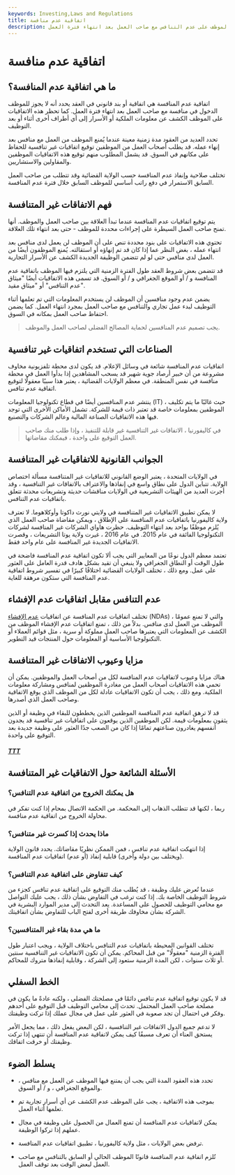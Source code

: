 ```yaml
---
keywords: Investing,Laws and Regulations
title: اتفاقية عدم منافسة
description: اتفاقية عدم المنافسة هي عقد يوافق فيه الموظف على عدم التنافس مع صاحب العمل بعد انتهاء فترة العمل.
---
```


# اتفاقية عدم منافسة
## ما هي اتفاقية عدم المنافسة؟

اتفاقية عدم المنافسة هي اتفاقية أو بند قانوني في العقد يحدد أنه لا يجوز للموظف الدخول في منافسة مع صاحب العمل بعد انتهاء فترة العمل. كما تحظر هذه الاتفاقيات على الموظف الكشف عن معلومات الملكية أو الأسرار إلى أي أطراف أخرى أثناء أو بعد التوظيف.

تحدد العديد من العقود مدة زمنية معينة عندما يُمنع الموظف من العمل مع منافس بعد إنهاء عمله. قد يطلب أصحاب العمل من الموظفين توقيع اتفاقيات غير تنافسية للحفاظ على مكانهم في السوق. قد يشمل المطلوب منهم توقيع هذه الاتفاقيات الموظفين والمقاولين والاستشاريين.

تختلف صلاحية وإنفاذ عدم المنافسة حسب الولاية القضائية وقد تتطلب من صاحب العمل السابق الاستمرار في دفع راتب أساسي للموظف السابق خلال فترة عدم المنافسة.

## فهم الاتفاقات غير المتنافسة

يتم توقيع اتفاقيات عدم المنافسة عندما تبدأ العلاقة بين صاحب العمل والموظف. أنها تمنح صاحب العمل السيطرة على إجراءات محددة للموظف - حتى بعد انتهاء تلك العلاقة.

تحتوي هذه الاتفاقيات على بنود محددة تنص على أن الموظف لن يعمل لدى منافس بعد انتهاء عمله ، بغض النظر عما إذا كان قد تم إنهاؤه أو استقالته. يُمنع الموظفون أيضًا من العمل لدى منافس حتى لو لم تتضمن الوظيفة الجديدة الكشف عن الأسرار التجارية.

قد تتضمن بعض شروط العقد طول الفترة الزمنية التي يلتزم فيها الموظف باتفاقية عدم المنافسة و / أو الموقع الجغرافي و / أو السوق. قد تسمى هذه الاتفاقيات أيضًا "ميثاق عدم التنافس" أو "ميثاق مقيد".

يضمن عدم وجود منافسين أن الموظف لن يستخدم المعلومات التي تم تعلمها أثناء التوظيف لبدء عمل تجاري والتنافس مع صاحب العمل بمجرد انتهاء العمل. كما يضمن احتفاظ صاحب العمل بمكانه في السوق.

> يجب تصميم عدم المنافسين لحماية المصالح الفضلى لصاحب العمل والموظف.

>

## الصناعات التي تستخدم اتفاقيات غير تنافسية

اتفاقيات عدم المنافسة شائعة في وسائل الإعلام. قد يكون لدى محطة تلفزيونية مخاوف مشروعة من أن خبير أرصاد جوية شهير قد يسحب المشاهدين إذا بدأوا العمل في محطة منافسة في نفس المنطقة. في معظم الولايات القضائية ، يعتبر هذا سببًا معقولًا لتوقيع اتفاقية عدم تنافس.

ينتشر عدم المنافسين أيضًا في قطاع تكنولوجيا المعلومات (IT) ، حيث غالبًا ما يتم تكليف الموظفين بمعلومات خاصة قد تعتبر ذات قيمة للشركة. تشمل الأماكن الأخرى التي توجد فيها هذه الاتفاقيات الصناعة المالية وعالم الشركات والتصنيع.

> في كاليفورنيا ، الاتفاقات غير التنافسية غير قابلة للتنفيذ ، وإذا طلب منك صاحب العمل التوقيع على واحدة ، فيمكنك مقاضاتها.

>

## الجوانب القانونية للاتفاقيات غير المتنافسة

في الولايات المتحدة ، يعتبر الوضع القانوني للاتفاقيات غير المتنافسة مسألة اختصاص الولاية. تتباين الدول على نطاق واسع في إنفاذها والاعتراف بالاتفاقات غير التنافسية ، وقد أجرت العديد من الهيئات التشريعية في الولايات مناقشات حديثة وتشريعات محدثة تتعلق باتفاقيات عدم التنافس.

لا يمكن تطبيق الاتفاقيات غير المتنافسة في ولايتي نورث داكوتا وأوكلاهوما. لا تعترف ولاية كاليفورنيا باتفاقيات عدم المنافسة على الإطلاق ، ويمكن مقاضاة صاحب العمل الذي يُلزم موظفًا بواحد بعد انتهاء التوظيف. حظرت هاواي الشركات غير المنافسة لشركات التكنولوجيا الفائقة في عام 2015. في عام 2016 ، غيرت ولاية يوتا التشريعات ، وقصرت الاتفاقيات الجديدة غير المنافسة على عام واحد فقط.

تعتمد معظم الدول نوعًا من المعايير التي يجب ألا تكون اتفاقية عدم المنافسة فاضحة في طول الوقت أو النطاق الجغرافي ولا ينبغي أن تقيد بشكل هادف قدرة العامل على العثور على عمل. ومع ذلك ، تختلف الولايات القضائية اختلافًا كبيرًا في تفسير شروط اتفاقية عدم المنافسة التي ستكون مرهقة للغاية.

## عدم التنافس مقابل اتفاقيات عدم الإفشاء

تختلف اتفاقيات عدم المنافسة عن اتفاقيات [عدم الإفشاء](/nda) (NDAs) ، والتي لا تمنع عمومًا الموظف من العمل لدى منافس. بدلاً من ذلك ، تمنع اتفاقيات عدم الإفشاء الموظف من الكشف عن المعلومات التي يعتبرها صاحب العمل مملوكة أو سرية ، مثل قوائم العملاء أو التكنولوجيا الأساسية أو المعلومات حول المنتجات قيد التطوير.

## مزايا وعيوب الاتفاقات غير المتنافسة

هناك مزايا وعيوب لاتفاقيات عدم المنافسة لكل من أصحاب العمل والموظفين. يمكن أن تحمي هذه الاتفاقيات أصحاب العمل من مغادرة الموظفين لمنافس ومشاركة معلومات الملكية. ومع ذلك ، يجب أن تكون الاتفاقيات عادلة لكل من الموظف الذي يوقع الاتفاقية وصاحب العمل الذي أصدرها.

قد لا ترهق اتفاقية عدم المنافسة الموظفين الذين يخططون للبقاء في وظيفة أو الذين يثقون بمعلومات قيمة. لكن الموظفين الذين يوقعون على اتفاقيات غير تنافسية قد يجدون أنفسهم يغادرون صناعتهم تمامًا إذا كان من الصعب جدًا العثور على وظيفة جديدة بعد التوقيع على واحدة.

<h5> <a href=""> TTT </a> </h5>

## الأسئلة الشائعة حول الاتفاقيات غير المتنافسة

### هل يمكنك الخروج من اتفاقية عدم التنافس؟

ربما ، لكنها قد تتطلب الذهاب إلى المحكمة. من الحكمة الاتصال بمحام إذا كنت تفكر في محاولة الخروج من اتفاقية عدم منافسة.

### ماذا يحدث إذا كسرت غير متنافس؟

إذا انتهكت اتفاقية عدم تنافس ، فمن الممكن نظريًا مقاضاتك. يحدد قانون الولاية (ويختلف بين دولة وأخرى) قابلية إنفاذ (أو عدم) اتفاقيات عدم المنافسة.

### كيف تتفاوض على اتفاقية عدم التنافس؟

عندما تُعرض عليك وظيفة ، قد يُطلب منك التوقيع على اتفاقية عدم تنافس كجزء من شروط التوظيف الخاصة بك. إذا كنت ترغب في التفاوض بشأن ذلك ، يجب عليك التواصل مع محامي التوظيف للحصول على المساعدة. يعد التحدث إلى مدير الموارد البشرية في الشركة بشأن مخاوفك طريقة أخرى لفتح الباب للتفاوض بشأن اتفاقيتك.

### ما هي مدة بقاء غير المتنافسين؟

تختلف القوانين المحيطة باتفاقيات عدم التنافس باختلاف الولاية ، ويجب اعتبار طول الفترة الزمنية "معقولًا" من قبل المحاكم. يمكن أن تكون الاتفاقيات غير التنافسية سنتين أو ثلاث سنوات ، لكن المدة الزمنية ستعود إلى الشركة ، وقابلية إنفاذها متروك للمحاكم.

## الخط السفلي

قد لا يكون توقيع اتفاقية عدم تنافس دائمًا في مصلحتك الفضلى ، ولكنه عادةً ما يكون في مصلحة صاحب العمل المحتمل. تحدث إلى محامي التوظيف قبل التوقيع على أحدهم وفكر في احتمال أن تجد صعوبة في العثور على عمل في مجال عملك إذا تركت وظيفتك.

لا تدعم جميع الدول الاتفاقات غير التنافسية ، لكن البعض يفعل ذلك ، مما يجعل الأمر يستحق العناء أن تعرف مسبقًا كيف يمكن لاتفاقية عدم المنافسة أن تنتهي إذا تركت وظيفتك أو خرقت اتفاقك.

## يسلط الضوء

- تحدد هذه العقود المدة التي يجب أن يمتنع فيها الموظف عن العمل مع منافس ، والموقع الجغرافي ، و / أو السوق.

- بموجب هذه الاتفاقية ، يجب على الموظف عدم الكشف عن أي أسرار تجارية تم تعلمها أثناء العمل.

- يمكن لاتفاقيات عدم المنافسة أن تمنع العمال من الحصول على وظيفة في مجال عملهم إذا تركوا الوظيفة.

- ترفض بعض الولايات ، مثل ولاية كاليفورنيا ، تطبيق اتفاقيات عدم المنافسة.

- تُلزم اتفاقية عدم المنافسة قانونًا الموظف الحالي أو السابق بالتنافس مع صاحب العمل لبعض الوقت بعد توقف العمل.

